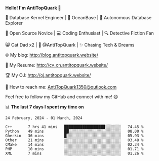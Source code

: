 
**Hello! I'm AntiTopQuark 👋**

🔧 Database Kernel Engineer | 🌊 OceanBase | 🤖 Autonomous Database Explorer

🌱 Open Source Novice | 💻 Coding Enthusiast | 🔍 Detective Fiction Fan

😸 Cat Dad x2 | 🎉 @AntiTopQuark | ✨ Chasing Tech & Dreams

🌐 My blog: http://blog.antitopquark.website/

📄 My Resume: http://cv_cn.antitopquark.website/

🏆 My OJ: http://oj.antitopquark.website/

📧 How to reach me: AntiTopQuark1350@outlook.com

Feel free to follow my GitHub and connect with me! 😄

📊 **The last 7 days I spent my time on** 

<!--START_SECTION:waka-->
```text
24 February, 2024 - 01 March, 2024

C++       7 hrs 41 mins   ██████████████████░░░░░░░   74.45 % 
Python    49 mins         ██░░░░░░░░░░░░░░░░░░░░░░░   08.00 % 
Gherkin   36 mins         █░░░░░░░░░░░░░░░░░░░░░░░░   05.93 % 
Other     21 mins         ░░░░░░░░░░░░░░░░░░░░░░░░░   03.48 % 
CMake     14 mins         ░░░░░░░░░░░░░░░░░░░░░░░░░   02.34 % 
PHP       10 mins         ░░░░░░░░░░░░░░░░░░░░░░░░░   01.71 % 
XML       7 mins          ░░░░░░░░░░░░░░░░░░░░░░░░░   01.26 %
```
<!--END_SECTION:waka-->


